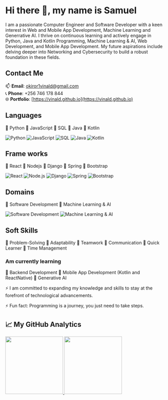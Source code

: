 # Hi there 👋, my name is Samuel

I am a passionate Computer Engineer and Software Developer with a keen interest in Web and Mobile App Development, Machine Learning and Generrative AI. I thrive on continuous learning and actively engage in Python, Java and Kotlin Programming, Machine Learning & AI, Web Development, and Mobile App Development. My future aspirations include delving deeper into Networking and Cybersecurity to build a robust foundation in these fields.

## Contact Me
📫 **Email**: [okiror1vinald@gmail.com](mailto:okiror1vinald@gmail.com)  
📞 **Phone**: +256 746 178 844  
🌐 **Portfolio**: [https://vinald.github.io](https://vinald.github.io)

## Languages

🔸 Python
🔸 JavaScript
🔸 SQL
🔸 Java
🔸 Kotlin

![Python](https://img.shields.io/badge/Python-red?style=for-the-badge&logo=python&logoColor=white)
![JavaScript](https://img.shields.io/badge/JavaScript-F7DF1E?style=for-the-badge&logo=javascript&logoColor=black)
![SQL](https://img.shields.io/badge/SQL-4479A1?style=for-the-badge&logo=sql&logoColor=white)
![Java](https://img.shields.io/badge/Java-007396?style=for-the-badge&logo=java&logoColor=white)
![Kotlin](https://img.shields.io/badge/Kotlin-0095D5?style=for-the-badge&logo=kotlin&logoColor=white)  

## Frame works

🔸 React
🔸 Nodejs
🔸 Django
🔸 Spring
🔸 Bootstrap

![React](https://img.shields.io/badge/React-61DAFB?style=for-the-badge&logo=react&logoColor=black)
![Node.js](https://img.shields.io/badge/Node.js-339933?style=for-the-badge&logo=nodedotjs&logoColor=white)
![Django](https://img.shields.io/badge/Django-092E20?style=for-the-badge&logo=django&logoColor=white)
![Spring](https://img.shields.io/badge/Spring-6DB33F?style=for-the-badge&logo=spring&logoColor=white)
![Bootstrap](https://img.shields.io/badge/Bootstrap-563D7C?style=for-the-badge&logo=bootstrap&logoColor=white)

## Domains

🔸 Software Development
🔸 Machine Learning & AI

![Software Development](https://img.shields.io/badge/Software--Development-blue?style=for-the-badge&logo=software-development&logoColor=white)
![Machine Learning & AI](https://img.shields.io/badge/Machine--Learning%20%7C%20AI-orange?style=for-the-badge&logo=machine-learning&logoColor=white)

## Soft Skills

🔸 Problem-Solving
🔸 Adaptability
🔸 Teamwork
🔸 Communication
🔸 Quick Learner
🔸 Time Management

### Am currently learning

🔸 Backend Development
🔸 Mobile App Development (Kotlin and ReactNative)
🔸 Generative AI

⚡ I am committed to expanding my knowledge and skills to stay at the forefront of technological advancements.

⚡ Fun fact: Programming is a journey, you just need to take steps.


## &#x1f4c8; My GitHub Analytics

<p align="">
<a href="https://github.com/vinald">
<img height="180em" src="https://github-readme-stats-eight-theta.vercel.app/api?username=vinald&show_icons=true&theme=radical&include_all_commits=true&count_private=true"/>
<img height="180em" src="https://github-readme-stats-eight-theta.vercel.app/api/top-langs/?username=vinald&layout=compact&langs_count=8&theme=merko"/>
</a>
</p>
